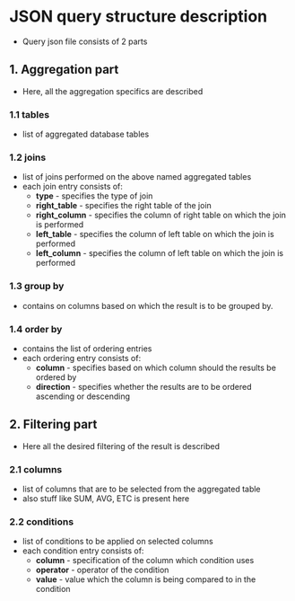 # JSON query structure description
- Query json file consists of 2 parts
## 1. Aggregation part
- Here, all the aggregation specifics are described
### 1.1 tables
- list of aggregated database tables
### 1.2 joins
- list of joins performed on the above named aggregated tables
- each join entry consists of:
	- **type** - specifies the type of join
	- **right_table** - specifies the right table of the join
	- **right_column** - specifies the column of right table on which the join is performed
	- **left_table** - specifies the column of left table on which the join is performed
	- **left_column** - specifies the column of left table on which the join is performed
### 1.3 group by
- contains on columns based on which the result is to be grouped by.
### 1.4 order by
- contains the list of ordering entries
- each ordering entry consists of:
	- **column** - specifies based on which column should the results be ordered by
	- **direction** - specifies whether the results are to be ordered ascending or descending
## 2. Filtering part
- Here all the desired filtering of the result is described
### 2.1 columns
- list of columns that are to be selected from the aggregated table
- also stuff like SUM, AVG, ETC is present here
### 2.2 conditions
- list of conditions to be applied on selected columns
- each condition entry consists of:
	- **column** - specification of the column which condition uses
	- **operator** - operator of the condition
	- **value** - value which the column is being compared to in the condition
